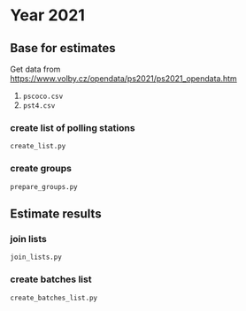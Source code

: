 # Year 2021

## Base for estimates

Get data from https://www.volby.cz/opendata/ps2021/ps2021_opendata.htm
1. `pscoco.csv`
2. `pst4.csv`

### create list of polling stations
`create_list.py`

### create groups
`prepare_groups.py`

## Estimate results

### join lists
`join_lists.py`

### create batches list
`create_batches_list.py`

